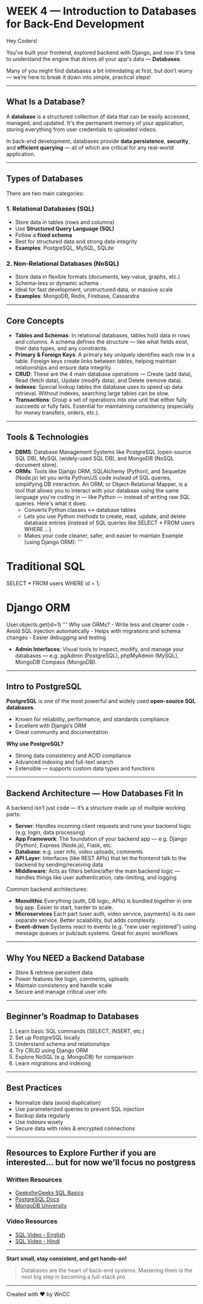 # WEEK 4 — Introduction to Databases for Back-End Development

Hey Coders!

You’ve built your frontend, explored backend with Django, and now it's time to understand the engine that drives all your app's data — **Databases**.

Many of you might find databases a bit intimidating at first, but don’t worry — we’re here to break it down into simple, practical steps!

---

## What Is a Database?
A **database** is a structured collection of data that can be easily accessed, managed, and updated. It's the permanent memory of your application, storing everything from user credentials to uploaded videos.

In back-end development, databases provide **data persistence**, **security**, and **efficient querying** — all of which are critical for any real-world application.

---

## Types of Databases
There are two main categories:

### 1. **Relational Databases (SQL)**
- Store data in tables (rows and columns)
- Use **Structured Query Language (SQL)**
- Follow a **fixed schema**
- Best for structured data and strong data integrity
- **Examples**: PostgreSQL, MySQL, SQLite

### 2. **Non-Relational Databases (NoSQL)**
- Store data in flexible formats (documents, key-value, graphs, etc.)
- Schema-less or dynamic schema
- Ideal for fast development, unstructured data, or massive scale
- **Examples**: MongoDB, Redis, Firebase, Cassandra

---

## Core Concepts
- **Tables and Schemas**: In relational databases, tables hold data in rows and columns. A schema defines the structure — like what fields exist, their data types, and any constraints.
- **Primary & Foreign Keys**: A primary key uniquely identifies each row in a table. Foreign keys create links between tables, helping maintain relationships and ensure data integrity.
- **CRUD**: These are the 4 main database operations — Create (add data), Read (fetch data), Update (modify data), and Delete (remove data).
- **Indexes**: Special lookup tables the database uses to speed up data retrieval. Without indexes, searching large tables can be slow.
- **Transactions**: Group a set of operations into one unit that either fully succeeds or fully fails. Essential for maintaining consistency (especially for money transfers, orders, etc.).

---

## Tools & Technologies
- **DBMS**: Database Management Systems like PostgreSQL (open-source SQL DB), MySQL (widely-used SQL DB), and MongoDB (NoSQL document store).
- **ORMs**: Tools like Django ORM, SQLAlchemy (Python), and Sequelize (Node.js) let you write Python/JS code instead of SQL queries, simplifying DB interaction. An ORM, or Object-Relational Mapper, is a tool that allows you to interact with your database using the same language you're coding in — like Python — instead of writing raw SQL queries. Here's what it does:
    - Converts Python classes ↔ database tables
    - Lets you use Python methods to create, read, update, and delete database entries (instead of SQL queries like SELECT * FROM users WHERE ...)
    - Makes your code cleaner, safer, and easier to maintain
Example (using Django ORM):
'''
# Traditional SQL
SELECT * FROM users WHERE id = 1;

# Django ORM
User.objects.get(id=1)
'''
Why use ORMs?
    - Write less and cleaner code
    - Avoid SQL injection automatically
    - Helps with migrations and schema changes
    - Easier debugging and testing
- **Admin Interfaces**: Visual tools to inspect, modify, and manage your databases — e.g. pgAdmin (PostgreSQL), phpMyAdmin (MySQL), MongoDB Compass (MongoDB).

---

## Intro to PostgreSQL
**PostgreSQL** is one of the most powerful and widely used **open-source SQL databases**. 

- Known for reliability, performance, and standards compliance
- Excellent with Django’s ORM
- Great community and documentation

**Why use PostgreSQL?**
- Strong data consistency and ACID compliance
- Advanced indexing and full-text search
- Extensible — supports custom data types and functions

---

## Backend Architecture — How Databases Fit In
A backend isn’t just code — it’s a structure made up of multiple working parts:

- **Server**: Handles incoming client requests and runs your backend logic (e.g. login, data processing)
- **App Framework**: The foundation of your backend app — e.g. Django (Python), Express (Node.js), Flask, etc.
- **Database**: e.g. user info, video uploads, comments
- **API Layer**: Interfaces (like REST APIs) that let the frontend talk to the backend by sending/receiving data
- **Middleware**: Acts as filters before/after the main backend logic — handles things like user authentication, rate-limiting, and logging

Common backend architectures:
- **Monolithic** Everything (auth, DB logic, APIs) is bundled together in one big app. Easier to start, harder to scale.
- **Microservices** Each part (user auth, video service, payments) is its own separate service. Better scalability, but adds complexity.
- **Event-driven** Systems react to events (e.g. "new user registered") using message queues or pub/sub systems. Great for async workflows.

---

## Why You NEED a Backend Database
- Store & retrieve persistent data
- Power features like login, comments, uploads
- Maintain consistency and handle scale
- Secure and manage critical user info

---

## Beginner’s Roadmap to Databases
1. Learn basic SQL commands (SELECT, INSERT, etc.)
2. Set up PostgreSQL locally
3. Understand schema and relationships
4. Try CRUD using Django ORM
5. Explore NoSQL (e.g. MongoDB) for comparison
6. Learn migrations and indexing

---

## Best Practices
- Normalize data (avoid duplication)
- Use parameterized queries to prevent SQL injection
- Backup data regularly
- Use indexes wisely
- Secure data with roles & encrypted connections

---

## Resources to Explore Further if you are interested... but for now we'll focus no postgress
### Written Resources
- [GeeksforGeeks SQL Basics](https://www.geeksforgeeks.org/sql-tutorial/)
- [PostgreSQL Docs](https://www.postgresql.org/docs/)
- [MongoDB University](https://university.mongodb.com/)
### Video Resources
- [SQL Video - English](https://www.youtube.com/watch?v=HXV3zeQKqGY)
- [SQL Video - Hindi](https://www.youtube.com/watch?v=hlGoQC332VM)

---

**Start small, stay consistent, and get hands-on!**

> Databases are the heart of back-end systems. Mastering them is the next big step in becoming a full-stack pro.

---

Created with ❤️ by WnCC
